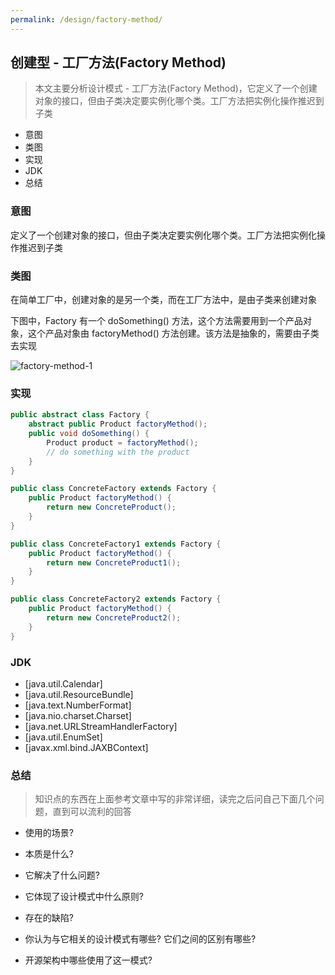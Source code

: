 ```yaml
---
permalink: /design/factory-method/
---
```


## 创建型 - 工厂方法(Factory Method)

> 本文主要分析设计模式 - 工厂方法(Factory Method)，它定义了一个创建对象的接口，但由子类决定要实例化哪个类。工厂方法把实例化操作推迟到子类

* 意图
* 类图
* 实现
* JDK
* 总结

### 意图

定义了一个创建对象的接口，但由子类决定要实例化哪个类。工厂方法把实例化操作推迟到子类

### 类图

在简单工厂中，创建对象的是另一个类，而在工厂方法中，是由子类来创建对象

下图中，Factory 有一个 doSomething() 方法，这个方法需要用到一个产品对象，这个产品对象由 factoryMethod() 方法创建。该方法是抽象的，需要由子类去实现

![factory-method-1](/knowledge/assets/images/design/factory-method_1.png)

### 实现

```java
public abstract class Factory {
    abstract public Product factoryMethod();
    public void doSomething() {
        Product product = factoryMethod();
        // do something with the product
    }
}
```

```java
public class ConcreteFactory extends Factory {
    public Product factoryMethod() {
        return new ConcreteProduct();
    }
}
```

```java
public class ConcreteFactory1 extends Factory {
    public Product factoryMethod() {
        return new ConcreteProduct1();
    }
}
```

```java
public class ConcreteFactory2 extends Factory {
    public Product factoryMethod() {
        return new ConcreteProduct2();
    }
}
```

### JDK

* [java.util.Calendar]
* [java.util.ResourceBundle]
* [java.text.NumberFormat]
* [java.nio.charset.Charset]
* [java.net.URLStreamHandlerFactory]
* [java.util.EnumSet]
* [javax.xml.bind.JAXBContext]


### 总结

> 知识点的东西在上面参考文章中写的非常详细，读完之后问自己下面几个问题，直到可以流利的回答

* 使用的场景?

* 本质是什么?

* 它解决了什么问题?

* 它体现了设计模式中什么原则?

* 存在的缺陷?

* 你认为与它相关的设计模式有哪些? 它们之间的区别有哪些?

* 开源架构中哪些使用了这一模式?